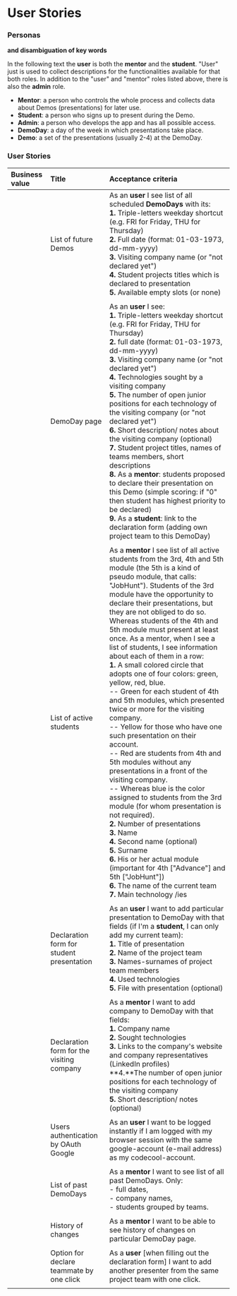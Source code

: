 # User Stories  
  
### Personas  
**and disambiguation of key words**  
  
In the following text the **user** is both the **mentor** and the **student**. "User" just is used to collect descriptions for the functionalities available for that both roles. In addition to the "user" and "mentor" roles listed above, there is also the **admin** role.  
- **Mentor**: a person who controls the whole process and collects data about Demos (presentations) for later use.  
- **Student**: a person who signs up to present during the Demo.  
- **Admin**: a person who develops the app and has all possible access.
- **DemoDay**: a day of the week in which presentations take place.   
- **Demo**: a set of the presentations (usually 2-4) at the DemoDay.  
  
### User Stories

| **Business value** | **Title** | **Acceptance criteria** |  
| :--- | :--- | :--- |  
|      | List of future Demos | As an **user** I see list of all scheduled **DemoDays** with its:<br/>**1.** Triple-letters weekday shortcut (e.g. FRI for Friday, THU for Thursday)<br/>**2.** Full date (format: 01-03-1973, dd-mm-yyyy)<br/>**3.** Visiting company name (or "not declared yet")<br/>**4.** Student projects titles which is declared to presentation<br/>**5.** Available empty slots (or none) |  
|      |   |   |  
|      | DemoDay page | As an **user** I see:<br/>**1.** Triple-letters weekday shortcut (e.g. FRI for Friday, THU for Thursday)<br/>**2.** full date (format: 01-03-1973, dd-mm-yyyy)<br/>**3.** Visiting company name (or "not declared yet")<br/>**4.** Technologies sought by a visiting company<br/>**5.** The number of open junior positions for each technology of the visiting company (or "not declared yet")<br/>**6.** Short description/ notes about the visiting company (optional)<br/>**7.** Student project titles, names of teams members, short descriptions<br/>**8.** As a **mentor**: students proposed to declare their presentation on this Demo (simple scoring: if "0" then student has highest priority to be declared)<br/>**9.** As a **student**: link to the declaration form (adding own project team to this DemoDay) |  
|      |   |   |  
|      | List of active students | As a **mentor** I see list of all active students from the 3rd, 4th and 5th module (the 5th is a kind of pseudo module, that calls: "JobHunt"). Students of the 3rd module have the opportunity to declare their presentations, but they are not obliged to do so. Whereas students of the 4th and 5th module must present at least once. As a mentor, when I see a list of students, I see information about each of them in a row:<br/>**1.** A small colored circle that adopts one of four colors: green, yellow, red, blue.<br/>-- Green for each student of 4th and 5th modules, which presented twice or more for the visiting company.<br/>-- Yellow for those who have one such presentation on their account.<br/>-- Red are students from 4th and 5th modules without any presentations in a front of the visiting company.<br/>-- Whereas blue is the color assigned to students from the 3rd module (for whom presentation is not required).<br/>**2.** Number of presentations<br/>**3.** Name<br/>**4.** Second name (optional)<br/>**5.** Surname<br/>**6.** His or her actual module (important for 4th ["Advance"] and 5th ["JobHunt"])<br/>**6.** The name of the current team<br/>**7.** Main technology /ies |  
|      |   |   |  
|      | Declaration form for student presentation | As an **user** I want to add particular presentation to DemoDay with that fields (if I'm a **student**, I can only add my current team):</br>**1.** Title of presentation</br>**2.** Name of the project team</br>**3.** Names-surnames of project team members</br>**4.** Used technologies</br>**5.** File with presentation (optional) |  
|      |   |   |  
|      | Declaration form for the visiting company | As a **mentor** I want to add company to DemoDay with that fields:</br>**1.** Company name</br>**2.** Sought technologies</br>**3.** Links to the company's website and company representatives (LinkedIn profiles)</br>**4.**The number of open junior positions for each technology of the visiting company</br>**5.** Short description/ notes (optional)|  
|      |   |   |  
|      | Users authentication by OAuth Google | As an **user** I want to be logged instantly if I am logged with my browser session with the same google-account (e-mail address) as my codecool-account. |  
|      |   |   |  
|      | List of past DemoDays | As a **mentor** I want to see list of all past DemoDays. Only:</br>- full dates,</br>- company names,</br>- students grouped by teams. |  
|      |   |   |  
|      | History of changes | As a **mentor** I want to be able to see history of changes on particular DemoDay page. |  
|      |   |   |  
|      | Option for declare teammate by one click | As a **user** [when filling out the declaration form] I want to add another presenter from the same project team with one click. |  
|      |   |   |  